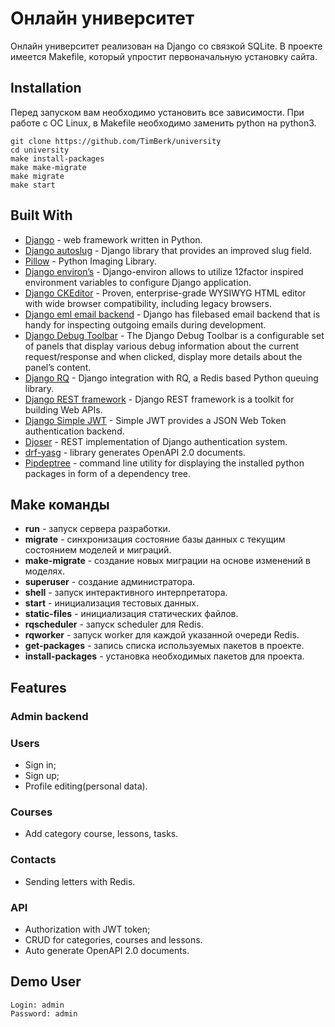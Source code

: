 # Онлайн университет

Онлайн университет реализован на Django со связкой SQLite. В проекте имеется Makefile, который упростит первоначальную установку сайта.


## Installation

Перед запуском вам необходимо установить все зависимости. При работе с ОС Linux, в Makefile необходимо заменить python на python3.

```console
git clone https://github.com/TimBerk/university
cd university
make install-packages
make make-migrate
make migrate
make start
```

## Built With

* [Django](https://www.djangoproject.com/) -  web framework written in Python.
* [Django autoslug](https://django-autoslug.readthedocs.org/) - Django library that provides an improved slug field.
* [Pillow](https://pillow.readthedocs.io/en/stable/) - Python Imaging Library.
* [Django environ’s](https://django-environ.readthedocs.io/en/latest/) - Django-environ allows to utilize 12factor inspired environment variables to configure Django application.
* [Django CKEditor](https://django-ckeditor.readthedocs.io/en/latest/) - Proven, enterprise-grade WYSIWYG HTML editor with wide browser compatibility, including legacy browsers.
* [Django eml email backend](https://github.com/kmike/django-eml-email-backend) - Django has filebased email backend that is handy for inspecting outgoing emails during development.
* [Django Debug Toolbar](https://django-debug-toolbar.readthedocs.io/en/latest/index.html) - The Django Debug Toolbar is a configurable set of panels that display various debug information about the current request/response and when clicked, display more details about the panel’s content.
* [Django RQ](https://github.com/rq/django-rq) - Django integration with RQ, a Redis based Python queuing library.
* [Django REST framework](https://www.django-rest-framework.org/) - Django REST framework is a toolkit for building Web APIs.
* [Django Simple JWT](https://django-rest-framework-simplejwt.readthedocs.io/en/latest/) - Simple JWT provides a JSON Web Token authentication backend.
* [Djoser](https://djoser.readthedocs.io/en/latest/getting_started.html) - REST implementation of Django authentication system.
* [drf-yasg](https://drf-yasg.readthedocs.io/en/stable/) - library generates OpenAPI 2.0 documents.
* [Pipdeptree](https://github.com/naiquevin/pipdeptree) - command line utility for displaying the installed python packages in form of a dependency tree.

## Make команды

* **run** - запуск сервера разработки.
* **migrate** - синхронизация состояние базы данных с текущим состоянием моделей и миграций.
* **make-migrate** - создание новых миграции на основе изменений в моделях.
* **superuser** - создание администратора.
* **shell** - запуск интерактивного интерпретатора.
* **start** - инициализация тестовых данных.
* **static-files** - инициализация статических файлов.
* **rqscheduler** - запуск scheduler для Redis.
* **rqworker** - запуск worker для каждой указанной очереди Redis.
* **get-packages** - запись списка используемых пакетов в проекте.
* **install-packages** - установка необходимых пакетов для проекта.


## Features

### Admin backend

### Users

* Sign in;
* Sign up;
* Profile editing(personal data).

### Courses

* Add category course, lessons, tasks.

### Contacts

* Sending letters with Redis.

### API

* Authorization with JWT token;
* CRUD for categories, courses and lessons.
* Auto generate OpenAPI 2.0 documents.

## Demo User

```
Login: admin
Password: admin
```
